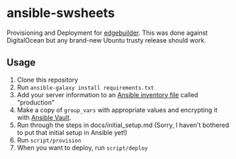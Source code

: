 # ansible-swsheets
Provisioning and Deployment for [edgebuilder](https://github.com/citizenparker/edgebuilder). This was done against DigitalOcean but any brand-new Ubuntu trusty release should work.

## Usage
1. Clone this repository
2. Run `ansible-galaxy install requirements.txt`
3. Add your server information to an [Ansible inventory file](http://docs.ansible.com/intro_inventory.html) called “production”
4. Make a copy of `group_vars` with appropriate values and encrypting it with [Ansible Vault](https://docs.ansible.com/playbooks_vault.html).
5. Run through the steps in docs/initial_setup.md (Sorry, I haven't bothered to put that initial setup in Ansible yet!)
6. Run `script/provision`
7. When you want to deploy, run `script/deploy`

